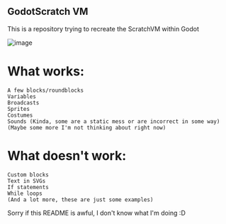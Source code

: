 ## GodotScratch VM

This is a repository trying to recreate the ScratchVM within Godot

![image](https://github.com/user-attachments/assets/d2811298-51a2-48f6-9d64-0f59ffe23653)




# What works:
	A few blocks/roundblocks
 	Variables
	Broadcasts
	Sprites
	Costumes
	Sounds (Kinda, some are a static mess or are incorrect in some way)
	(Maybe some more I'm not thinking about right now)
 # What doesn't work:
	Custom blocks
	Text in SVGs
	If statements
	While loops
	(And a lot more, these are just some examples)

Sorry if this README is awful, I don't know what I'm doing :D
